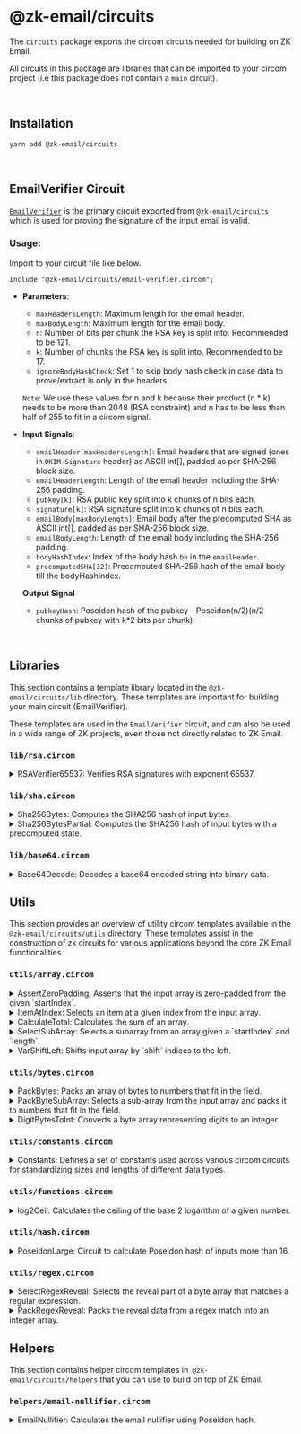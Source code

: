 # @zk-email/circuits
The `circuits` package exports the circom circuits needed for building on ZK Email. 

All circuits in this package are libraries that can be imported to your circom project (i.e this package does not contain a `main` circuit).

<br />

## Installation 
```
yarn add @zk-email/circuits
```

<br />

## EmailVerifier Circuit

[`EmailVerifier`](./email-verifier.circom "Email Verifier Circuit") is the primary circuit exported from `@zk-email/circuits` which is used for proving the signature of the input email is valid. 

### Usage:

Import to your circuit file like below. 
```
include "@zk-email/circuits/email-verifier.circom";
```

- **Parameters**:
  - `maxHeadersLength`: Maximum length for the email header.
  - `maxBodyLength`: Maximum length for the email body.
  - `n`: Number of bits per chunk the RSA key is split into. Recommended to be 121.
  - `k`: Number of chunks the RSA key is split into. Recommended to be 17.
  - `ignoreBodyHashCheck`: Set 1 to skip body hash check in case data to prove/extract is only in the headers.
  
  `Note`: We use these values for n and k because their product (n * k) needs to be more than 2048 (RSA constraint) and n has to be less than half of 255 to fit in a circom signal.

- **Input Signals**:
  - `emailHeader[maxHeadersLength]`: Email headers that are signed (ones in `DKIM-Signature` header) as ASCII int[], padded as per SHA-256 block size.
  - `emailHeaderLength`: Length of the email header including the SHA-256 padding.
  - `pubkey[k]`: RSA public key split into k chunks of n bits each.
  - `signature[k]`: RSA signature split into k chunks of n bits each.
  - `emailBody[maxBodyLength]`: Email body after the precomputed SHA as ASCII int[], padded as per SHA-256 block size.
  - `emailBodyLength`: Length of the email body including the SHA-256 padding.
  - `bodyHashIndex`: Index of the body hash `bh` in the `emailHeader`.
  - `precomputedSHA[32]`: Precomputed SHA-256 hash of the email body till the bodyHashIndex.

  **Output Signal** 
  - `pubkeyHash`: Poseidon hash of the pubkey - Poseidon(n/2)(n/2 chunks of pubkey with k*2 bits per chunk).

<br/>

## **Libraries**
This section contains a template library located in the `@zk-email/circuits/lib` directory. These templates are important for building your main circuit (EmailVerifier).

These templates are used in the `EmailVerifier` circuit, and can also be used in a wide range of ZK projects, even those not directly related to ZK Email.

### `lib/rsa.circom`

<details>
<summary>
RSAVerifier65537: Verifies RSA signatures with exponent 65537.
</summary>

- **[Source](lib/rsa.circom#L13-L39)**
- **Parameters**
  - `n`: Number of bits per chunk the modulus is split into. Recommended to be 121.
  - `k`: Number of chunks the modulus is split into. Recommended to be 17.
- **Inputs**: 
  - `message[k]`: The message that was signed.
  - `signature[k]`: The signature to verify.
  - `modulus[k]`: The modulus of the RSA key (pubkey).

</details>


### `lib/sha.circom`

<details>
<summary>
Sha256Bytes: Computes the SHA256 hash of input bytes.
</summary>

- **[Source](lib/sha.circom#L17-L38)**
- **Parameters**
  - `maxByteLength`: Maximum length of the input bytes.
- **Inputs**:
  - `paddedIn[maxByteLength]`: Message to hash padded as per the SHA256 specification.
  - `paddedInLength`: Length of the message in bytes including padding.
- **Output**:
  - `out[256]`: The 256-bit hash of the input message.

</details>


<details>
<summary>
Sha256BytesPartial: Computes the SHA256 hash of input bytes with a precomputed state.
</summary>

- **[Source](lib/sha.circom#L41-L79)**
- **Parameters**
  - `maxByteLength`: Maximum length of the input bytes.
- **Inputs**:
  - `paddedIn[maxByteLength]`: Message to hash padded as per the SHA256 specification.
  - `paddedInLength`: Length of the message in bytes including padding.
  - `preHash[32]`: The precomputed state of the hash.
- **Output**:
  - `out[256]`: The 256-bit hash of the input message.

</details>


### `lib/base64.circom`

<details>
<summary>
Base64Decode: Decodes a base64 encoded string into binary data.
</summary>

- **[Source](lib/base64.circom#L11-L61)**
- **Inputs**:
  - `in`: The base64 encoded string to decode.
  - `N`: The expected length of the output binary data.
- **Outputs**:
  - `out`: The decoded binary data.

</details>

## Utils
This section provides an overview of utility circom templates available in the `@zk-email/circuits/utils` directory. These templates assist in the construction of zk circuits for various applications beyond the core ZK Email functionalities.

### `utils/array.circom`

<details>
<summary>
AssertZeroPadding: Asserts that the input array is zero-padded from the given `startIndex`.
</summary>

- **[Source](utils/array.circom#L154-L172)**
- **Parameters**:
  - `maxArrayLen`: The maximum number of elements in the input array.
- **Inputs**:
  - `in`: The input array.
  - `startIndex`: The index from which the array should be zero-padded.

</details>

<details>
<summary>
ItemAtIndex: Selects an item at a given index from the input array.
</summary>

- **[Source](utils/array.circom#L15-L42)**
- **Parameters**:
  - `maxArrayLen`: The number of elements in the array.
- **Inputs**:
  - `in`: The input array.
  - `index`: The index of the element to select.
- **Output**:
  - `out`: The selected element.

</details>

<details>
<summary>
CalculateTotal: Calculates the sum of an array.
</summary>

- **[Source](utils/array.circom#L54-L67)**
- **Parameters**:
  - `n`: The number of elements in the array.
- **Inputs**:
  - `nums`: The input array.
- **Output**:
  - `sum`: The sum of the input array.

</details>

<details>
<summary>
SelectSubArray: Selects a subarray from an array given a `startIndex` and `length`.
</summary>

- **[Source](utils/array.circom#L80-L104)**
- **Parameters**:
  - `maxArrayLen`: The maximum number of bytes in the input array.
  - `maxSubArrayLen`: The maximum number of integers in the output array.
- **Inputs**:
  - `in`: The input byte array.
  - `startIndex`: The start index of the subarray.
  - `length`: The length of the subarray.
- **Output**:
  - `out`: Array of `maxSubArrayLen` size, items starting from `startIndex`, and items after `length` set to zero.

</details>

<details>
<summary>
VarShiftLeft: Shifts input array by `shift` indices to the left.
</summary>

- **[Source](utils/array.circom#L116-L140)**
- **Parameters**:
  - `maxArrayLen`: The maximum length of the input array.
  - `maxOutArrayLen`: The maximum length of the output array.
- **Inputs**:
  - `in`: The input array.
  - `shift`: The number of indices to shift the array to the left.
- **Output**:
  - `out`: Shifted subarray.

</details>


### `utils/bytes.circom`

<details>
<summary>
PackBytes: Packs an array of bytes to numbers that fit in the field.
</summary>

- **[Source](utils/bytes.circom#L28-L60)**
- **Inputs**:
  - `in`: The input byte array.
  - `maxBytes`: The maximum number of bytes in the input array.
- **Outputs**:
  - `out`: The output integer array after packing.

</details>

<details>
<summary>
PackByteSubArray: Selects a sub-array from the input array and packs it to numbers that fit in the field.
</summary>

- **[Source](utils/bytes.circom#L72-L93)**
- **Inputs**:
  - `in`: The input byte array.
  - `startIndex`: The start index of the sub-array.
  - `length`: The length of the sub-array.
  - `maxArrayLen`: The maximum number of elements in the input array.
  - `maxSubArrayLen`: The maximum number of elements in the sub-array.
- **Outputs**:
  - `out`: The output integer array after packing the sub-array.
</details>

<details>
<summary>
DigitBytesToInt: Converts a byte array representing digits to an integer.
</summary>

- **[Source](utils/bytes.circom#L102-L117)**
- **Inputs**:
  - `in`: The input byte array - big-endian digit string of `out`.
  - `n`: The number of bytes in the input array.
- **Outputs**:
  - `out`: The output integer after conversion.
</details>


### `utils/constants.circom`

<details>
<summary>
Constants: Defines a set of constants used across various circom circuits for standardizing sizes and lengths of different data types.
</summary>

- **[Source](utils/constants.circom)**
- **Constants**:
  - `EMAIL_ADDR_MAX_BYTES()`: Returns the maximum byte size for an email, defined as 256.
  - `DOMAIN_MAX_BYTES()`: Returns the maximum byte size for a domain, defined as 255.
  - `MAX_BYTES_IN_FIELD()`: Returns the maximum number of bytes that can fit in a field, defined as 31.

</details>


### `utils/functions.circom`

<details>
<summary>
log2Ceil: Calculates the ceiling of the base 2 logarithm of a given number.
</summary>

- **[Source](utils/functions.circom#L2-L10)**
- **Inputs**:
  - `a`: The input number for which the base 2 logarithm ceiling is to be calculated.
- **Outputs**:
  - Returns the smallest integer greater than or equal to the base 2 logarithm of the input number.
</details>


### `utils/hash.circom`

<details>
<summary>
PoseidonLarge: Circuit to calculate Poseidon hash of inputs more than 16.
</summary>

- **[Source](utils/hash.circom#L13-L37)**
- **Inputs**:
  - `in[chunkSize]`: The input array of chunkSize elements.
  - `bytesPerChunk`: Number of bits in each chunk.
  - `chunkSize`: Number of chunks in input.
- **Outputs**:
  - `out`: Poseidon hash of input where consecutive elements are merged.
</details>


### `utils/regex.circom`

<details>
<summary>
SelectRegexReveal: Selects the reveal part of a byte array that matches a regular expression.
</summary>

- **[Source](utils/regex.circom#L15-L50)**
- **Inputs**:
  - `in`: The input byte array.
  - `startIndex`: The index of the start of the reveal part in the input array.
  - `maxArrayLen`: The maximum length of the input array.
  - `maxRevealLen`: The maximum length of the reveal part.
- **Outputs**:
  - `out`: The revealed data array that matches the regular expression.
</details>

<details>
<summary>
PackRegexReveal: Packs the reveal data from a regex match into an integer array.
</summary>

- **[Source](utils/regex.circom#L60-L77)**
- **Inputs**:
  - `in`: The input byte array.
  - `startIndex`: The index of the start of the reveal part in the input array.
  - `maxArrayLen`: The maximum length of the input array.
  - `maxRevealLen`: The maximum length of the reveal part.
- **Outputs**:
  - `out`: The packed integer array after processing the reveal data.
</details>

## Helpers
This section contains helper circom templates in` @zk-email/circuits/helpers` that you can use to build on top of ZK Email.

### `helpers/email-nullifier.circom`

<details>

<summary>
EmailNullifier: Calculates the email nullifier using Poseidon hash.
</summary>

- **[Source](helpers/email-nullifier.circom#L15-L23)**
- **Parameters**:
  - `bitPerChunk`: The number of bits per chunk the signature is split into.
  - `chunkSize`: The number of chunks the signature is split into.
- **Inputs**:
  - `signature[chunkSize]`: The signature of the email.
- **Output**:
  - `out`: The email nullifier.
</details>




